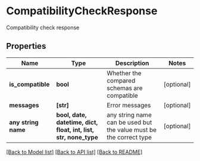 # CompatibilityCheckResponse

Compatibility check response

## Properties
Name | Type | Description | Notes
------------ | ------------- | ------------- | -------------
**is_compatible** | **bool** | Whether the compared schemas are compatible | [optional] 
**messages** | **[str]** | Error messages | [optional] 
**any string name** | **bool, date, datetime, dict, float, int, list, str, none_type** | any string name can be used but the value must be the correct type | [optional]

[[Back to Model list]](../README.md#documentation-for-models) [[Back to API list]](../README.md#documentation-for-api-endpoints) [[Back to README]](../README.md)


